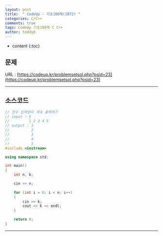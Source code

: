```yaml
---
layout: post   
title:  " CodeUp - 기초100제(1072) "
categories: C/C++
comments: true
tags: CodeUp 기초100제 C C++
author: teddy8  
---
```

* content
{:toc}

## 문제
URL : [https://codeup.kr/problemsetsol.php?psid=23](https://codeup.kr/problemsetsol.php?psid=23)

---

## 소스코드
``` cpp
// 정수 입력받아 계속 출력하기
// input : 5
//		   1 2 3 4 5
// output : 1
//			2
//			3
//			4
//			5
#include <iostream>

using namespace std;

int main()
{
	int n, k;

	cin >> n;
	
	for (int i = 0; i < n; i++)
	{
		cin >> k;
		cout << k << endl;
	}

	return 0;
}
```

---
